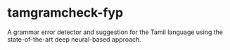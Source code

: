 # tamgramcheck-fyp
A grammar error detector and suggestion for the Tamil language using the state-of-the-art deep neural-based approach.
